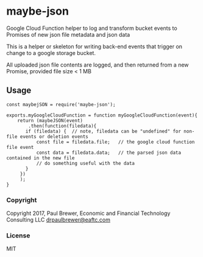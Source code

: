 # maybe-json

Google Cloud Function helper to log and transform bucket events to Promises of new json file metadata and json data

This is a helper or skeleton for writing back-end events that trigger on change to a google storage bucket.

All uploaded json file contents are logged, and then returned from a new Promise, provided file size < 1 MB

## Usage

    const maybejSON = require('maybe-json');

    exports.myGoogleCloudFunction = function myGoogleCloudFunction(event){
        return (maybeJSON(event)
	        .then(function(filedata){
		   if (filedata) {  // note, filedata can be "undefined" for non-file events or deletion events
		       const file = filedata.file;   // the google cloud function file event
		       const data = filedata.data;   // the parsed json data contained in the new file
		       // do something useful with the data
		   }
		 })
		 );
    }

### Copyright

Copyright 2017, Paul Brewer, Economic and Financial Technology Consulting LLC <drpaulbrewer@eaftc.com>

### License

MIT



